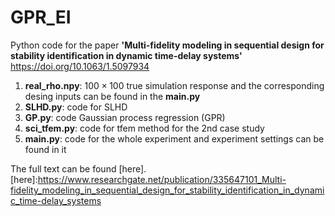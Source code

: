 # GPR_EI
Python code for the paper __'Multi-fidelity modeling in sequential design for stability identification in dynamic time-delay systems'__ <https://doi.org/10.1063/1.5097934>

1. __real_rho.npy__: $100\times 100$ true simulation response and the corresponding desing inputs can be found in the __main.py__
2. __SLHD.py__: code for SLHD
3. __GP.py__: code Gaussian process regression (GPR) 
4. __sci_tfem.py__: code for tfem method for the 2nd case study
5. __main.py__: code for the whole experiment and experiment settings can be found in it

The full text can be found [here].
[here]:https://www.researchgate.net/publication/335647101_Multi-fidelity_modeling_in_sequential_design_for_stability_identification_in_dynamic_time-delay_systems
